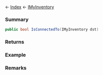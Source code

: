 ← [Index](Api-Index) ← [IMyInventory](VRage.Game.ModAPI.Ingame.IMyInventory)

### Summary

```csharp
public bool IsConnectedTo(IMyInventory dst)
```

### Returns

### Example

### Remarks

